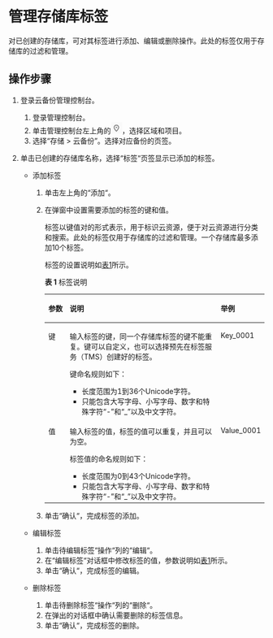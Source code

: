 # 管理存储库标签<a name="cbr_03_0010"></a>

对已创建的存储库，可对其标签进行添加、编辑或删除操作。此处的标签仅用于存储库的过滤和管理。

## 操作步骤<a name="section166420185716"></a>

1.  登录云备份管理控制台。
    1.  登录管理控制台。
    2.  单击管理控制台左上角的![](figures/icon-region.png)，选择区域和项目。
    3.  选择“存储 \> 云备份”。选择对应备份的页签。

2.  单击已创建的存储库名称，选择“标签“页签显示已添加的标签。
    -   添加标签
        1.  单击左上角的“添加“。
        2.  在弹窗中设置需要添加的标签的键和值。

            标签以键值对的形式表示，用于标识云资源，便于对云资源进行分类和搜索。此处的标签仅用于存储库的过滤和管理。一个存储库最多添加10个标签。

            标签的设置说明如[表1](#table103661428132915)所示。 

            **表 1**  标签说明

            <a name="table103661428132915"></a>
            <table><thead align="left"><tr id="row13366028192915"><th class="cellrowborder" valign="top" width="10%" id="mcps1.2.4.1.1"><p id="p1366202817291"><a name="p1366202817291"></a><a name="p1366202817291"></a>参数</p>
            </th>
            <th class="cellrowborder" valign="top" width="72%" id="mcps1.2.4.1.2"><p id="p036611287295"><a name="p036611287295"></a><a name="p036611287295"></a>说明</p>
            </th>
            <th class="cellrowborder" valign="top" width="18%" id="mcps1.2.4.1.3"><p id="p936612813292"><a name="p936612813292"></a><a name="p936612813292"></a>举例</p>
            </th>
            </tr>
            </thead>
            <tbody><tr id="row103662284293"><td class="cellrowborder" valign="top" width="10%" headers="mcps1.2.4.1.1 "><p id="p143668285293"><a name="p143668285293"></a><a name="p143668285293"></a>键</p>
            </td>
            <td class="cellrowborder" valign="top" width="72%" headers="mcps1.2.4.1.2 "><p id="p2366828132917"><a name="p2366828132917"></a><a name="p2366828132917"></a>输入标签的键，同一个存储库标签的键不能重复。键可以自定义，也可以选择预先在标签服务（TMS）创建好的标签。</p>
            <p id="p14366728102910"><a name="p14366728102910"></a><a name="p14366728102910"></a>键命名规则如下：</p>
            <a name="ul8366122852915"></a><a name="ul8366122852915"></a><ul id="ul8366122852915"><li>长度范围为1到36个Unicode字符。</li><li>只能包含大写字母、小写字母、数字和特殊字符“-”和“_”以及中文字符。</li></ul>
            </td>
            <td class="cellrowborder" valign="top" width="18%" headers="mcps1.2.4.1.3 "><p id="p536632813290"><a name="p536632813290"></a><a name="p536632813290"></a>Key_0001</p>
            </td>
            </tr>
            <tr id="row1336652817296"><td class="cellrowborder" valign="top" width="10%" headers="mcps1.2.4.1.1 "><p id="p18366428152912"><a name="p18366428152912"></a><a name="p18366428152912"></a>值</p>
            </td>
            <td class="cellrowborder" valign="top" width="72%" headers="mcps1.2.4.1.2 "><p id="p1836662842917"><a name="p1836662842917"></a><a name="p1836662842917"></a>输入标签的值，标签的值可以重复，并且可以为空。</p>
            <p id="p1366162816299"><a name="p1366162816299"></a><a name="p1366162816299"></a>标签值的命名规则如下：</p>
            <a name="ul133666282295"></a><a name="ul133666282295"></a><ul id="ul133666282295"><li>长度范围为0到43个Unicode字符。</li><li>只能包含大写字母、小写字母、数字和特殊字符“-”和“_”以及中文字符。</li></ul>
            </td>
            <td class="cellrowborder" valign="top" width="18%" headers="mcps1.2.4.1.3 "><p id="p113661128152910"><a name="p113661128152910"></a><a name="p113661128152910"></a>Value_0001</p>
            </td>
            </tr>
            </tbody>
            </table>

        3.  单击“确认“，完成标签的添加。

    -   编辑标签
        1.  单击待编辑标签“操作“列的“编辑“。
        2.  在“编辑标签“对话框中修改标签的值，参数说明如[表1](#table103661428132915)所示。
        3.  单击“确认“，完成标签的编辑。

    -   删除标签
        1.  单击待删除标签“操作“列的“删除“。
        2.  在弹出的对话框中确认需要删除的标签信息。
        3.  单击“确认“，完成标签的删除。



